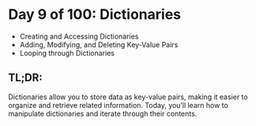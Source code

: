 # Day 9 of 100: Dictionaries

- Creating and Accessing Dictionaries
- Adding, Modifying, and Deleting Key-Value Pairs
- Looping through Dictionaries

## TL;DR:

Dictionaries allow you to store data as key-value pairs, making it easier to organize and retrieve related information. Today, you’ll learn how to manipulate dictionaries and iterate through their contents.
